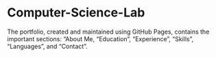 # Computer-Science-Lab
The portfolio, created and maintained using GitHub Pages, contains the important sections: “About Me, “Education”, “Experience”, “Skills”, “Languages”, and “Contact”.
